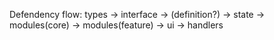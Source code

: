 Defendency flow:
types -> interface -> (definition?) -> state -> modules(core) -> modules(feature) -> ui -> handlers